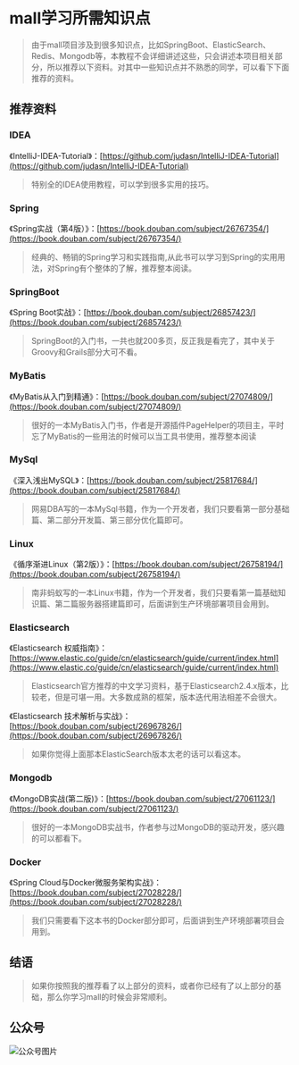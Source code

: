 # mall学习所需知识点

> 由于mall项目涉及到很多知识点，比如SpringBoot、ElasticSearch、Redis、Mongodb等，本教程不会详细讲述这些，只会讲述本项目相关部分，所以推荐以下资料。对其中一些知识点并不熟悉的同学，可以看下下面推荐的资料。

## 推荐资料

### IDEA
《IntelliJ-IDEA-Tutorial》：[https://github.com/judasn/IntelliJ-IDEA-Tutorial](https://github.com/judasn/IntelliJ-IDEA-Tutorial)
> 特别全的IDEA使用教程，可以学到很多实用的技巧。

### Spring
《Spring实战（第4版）》：[https://book.douban.com/subject/26767354/](https://book.douban.com/subject/26767354/)
>经典的、畅销的Spring学习和实践指南,从此书可以学习到Spring的实用用法，对Spring有个整体的了解，推荐整本阅读。

### SpringBoot
《Spring Boot实战》：[https://book.douban.com/subject/26857423/](https://book.douban.com/subject/26857423/)
> SpringBoot的入门书，一共也就200多页，反正我是看完了，其中关于Groovy和Grails部分大可不看。

### MyBatis
《MyBatis从入门到精通》：[https://book.douban.com/subject/27074809/](https://book.douban.com/subject/27074809/)
> 很好的一本MyBatis入门书，作者是开源插件PageHelper的项目主，平时忘了MyBatis的一些用法的时候可以当工具书使用，推荐整本阅读

### MySql
《深入浅出MySQL》：[https://book.douban.com/subject/25817684/](https://book.douban.com/subject/25817684/)
>网易DBA写的一本MySql书籍，作为一个开发者，我们只要看第一部分基础篇、第二部分开发篇、第三部分优化篇即可。

### Linux
《循序渐进Linux（第2版）》：[https://book.douban.com/subject/26758194/](https://book.douban.com/subject/26758194/)
> 南非蚂蚁写的一本Linux书籍，作为一个开发者，我们只要看第一篇基础知识篇、第二篇服务器搭建篇即可，后面讲到生产环境部署项目会用到。

### Elasticsearch
《Elasticsearch 权威指南》：[https://www.elastic.co/guide/cn/elasticsearch/guide/current/index.html](https://www.elastic.co/guide/cn/elasticsearch/guide/current/index.html)
> Elasticsearch官方推荐的中文学习资料，基于Elasticsearch2.4.x版本，比较老，但是可堪一用。大多数成熟的框架，版本迭代用法相差不会很大。

《Elasticsearch 技术解析与实战》：[https://book.douban.com/subject/26967826/](https://book.douban.com/subject/26967826/)
> 如果你觉得上面那本ElasticSearch版本太老的话可以看这本。

### Mongodb
《MongoDB实战(第二版)》：[https://book.douban.com/subject/27061123/](https://book.douban.com/subject/27061123/)
> 很好的一本MongoDB实战书，作者参与过MongoDB的驱动开发，感兴趣的可以都看下。

### Docker
《Spring Cloud与Docker微服务架构实战》：[https://book.douban.com/subject/27028228/](https://book.douban.com/subject/27028228/)
> 我们只需要看下这本书的Docker部分即可，后面讲到生产环境部署项目会用到。

## 结语
> 如果你按照我的推荐看了以上部分的资料，或者你已经有了以上部分的基础，那么你学习mall的时候会非常顺利。

## 公众号

![公众号图片](http://macro-oss.oss-cn-shenzhen.aliyuncs.com/mall/banner/qrcode_for_macrozheng_258.jpg)
